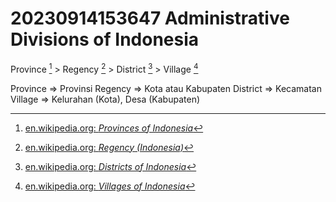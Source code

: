 # 20230914153647 Administrative Divisions of Indonesia

Province [^1] > Regency [^2] > District [^3] > Village [^4]

Province => Provinsi
Regency => Kota atau Kabupaten
District => Kecamatan
Village => Kelurahan (Kota), Desa (Kabupaten)

[^1]: [en.wikipedia.org: _Provinces of Indonesia_](https://en.wikipedia.org/wiki/Provinces_of_Indonesia)
[^2]: [en.wikipedia.org: _Regency (Indonesia)_](https://en.wikipedia.org/wiki/Regency_(Indonesia))
[^3]: [en.wikipedia.org: _Districts of Indonesia_](https://en.wikipedia.org/wiki/Districts_of_Indonesia)
[^4]: [en.wikipedia.org: _Villages of Indonesia_](https://en.wikipedia.org/wiki/Villages_of_Indonesia)

